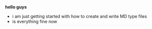 **hello guys**

* i am just getting started with how to create and write MD type files
* is everything fine now 